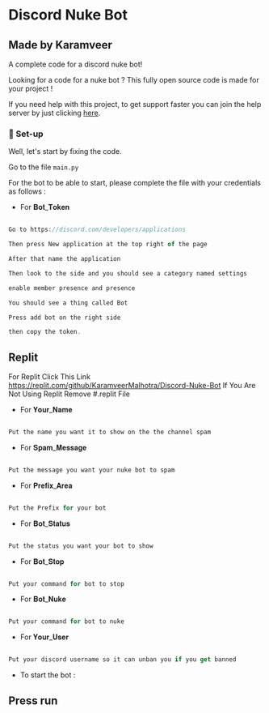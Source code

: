 # Discord Nuke Bot 

## Made by Karamveer

A complete code for a discord nuke bot!

Looking for a code for a nuke bot ? This fully open source code is made for your project !

If you need help with this project, to get support faster you can join the help server by just clicking [here](https://auttaja.io/xdop).

### 🧰  Set-up

Well, let's start by fixing the code.

Go to the file `main.py`

For the bot to be able to start, please complete the file with your credentials as follows :

- For 𝐁𝐨𝐭_𝐓𝐨𝐤𝐞𝐧

```js

Go to https://discord.com/developers/applications

Then press New application at the top right of the page

After that name the application

Then look to the side and you should see a category named settings

enable member presence and presence

You should see a thing called Bot

Press add bot on the right side

then copy the token.

```
## Replit
For Replit Click This Link https://replit.com/github/KaramveerMalhotra/Discord-Nuke-Bot
If You Are Not Using Replit Remove #.replit File

- For 𝐘𝐨𝐮𝐫_𝐍𝐚𝐦𝐞

```js

Put the name you want it to show on the the channel spam

```

- For 𝐒𝐩𝐚𝐦_𝐌𝐞𝐬𝐬𝐚𝐠𝐞

```js

Put the message you want your nuke bot to spam

```

- For 𝐏𝐫𝐞𝐟𝐢𝐱_𝐀𝐫𝐞𝐚

```js

Put the Prefix for your bot

```

- For 𝐁𝐨𝐭_𝐒𝐭𝐚𝐭𝐮𝐬

```js

Put the status you want your bot to show

```

- For 𝐁𝐨𝐭_𝐒𝐭𝐨𝐩

```js

Put your command for bot to stop

```

- For 𝐁𝐨𝐭_𝐍𝐮𝐤𝐞

```js

Put your command for bot to nuke

```

- For 𝐘𝐨𝐮𝐫_𝐔𝐬𝐞𝐫

```js

Put your discord username so it can unban you if you get banned

```

- To start the bot :

## Press run

